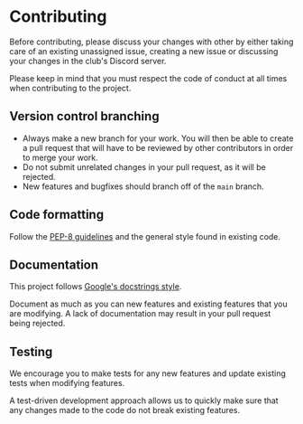 # Contributing

Before contributing, please discuss your changes with other by either taking care of an existing unassigned issue, creating a new issue or discussing your changes in the club's Discord server.

Please keep in mind that you must respect the code of conduct at all times when contributing to the project.

## Version control branching
- Always make a new branch for your work. You will then be able to create a pull request that will have to be reviewed by other contributors in order to merge your work.
- Do not submit unrelated changes in your pull request, as it will be rejected.
- New features and bugfixes should branch off of the  `main` branch.

## Code formatting
Follow the [PEP-8 guidelines](https://www.python.org/dev/peps/pep-0008/) and the general style found in existing code.

## Documentation
This project follows [Google's docstrings style](https://sphinxcontrib-napoleon.readthedocs.io/en/latest/example_google.html). 

Document as much as you can new features and existing features that you are modifying. A lack of documentation may result in your pull request being rejected.

## Testing
We encourage you to make tests for any new features and update existing tests when modifying features.

A test-driven development approach allows us to quickly make sure that any changes made to the code do not break existing features.